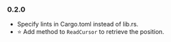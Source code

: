 ### 0.2.0 ###
* Specify lints in Cargo.toml instead of lib.rs.
* :star: Add method to `ReadCursor` to retrieve the position.